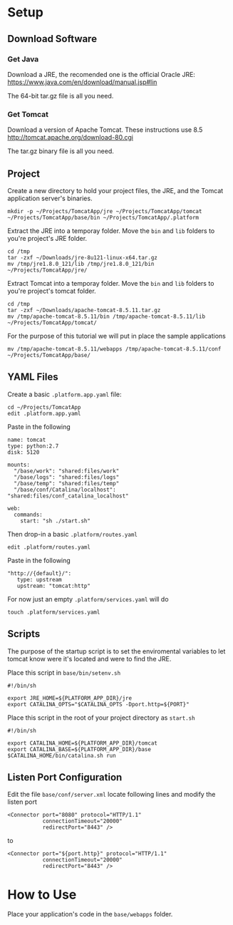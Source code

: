 # Setup

## Download Software

### Get Java

Download a JRE, the recomended one is the official Oracle JRE:
https://www.java.com/en/download/manual.jsp#lin

The 64-bit tar.gz file is all you need.

### Get Tomcat

Download a version of Apache Tomcat.  These instructions use 8.5
http://tomcat.apache.org/download-80.cgi

The tar.gz binary file is all you need.

## Project

Create a new directory to hold your project files, the JRE, and the Tomcat application server's binaries.

```
mkdir -p ~/Projects/TomcatApp/jre ~/Projects/TomcatApp/tomcat ~/Projects/TomcatApp/base/bin ~/Projects/TomcatApp/.platform
```

Extract the JRE into a temporay folder.  Move the `bin` and `lib` folders to you're project's JRE folder.

```
cd /tmp
tar -zxf ~/Downloads/jre-8u121-linux-x64.tar.gz
mv /tmp/jre1.8.0_121/lib /tmp/jre1.8.0_121/bin ~/Projects/TomcatApp/jre/
```

Extract Tomcat into a temporay folder.  Move the `bin` and `lib` folders to you're project's tomcat folder.

```
cd /tmp
tar -zxf ~/Downloads/apache-tomcat-8.5.11.tar.gz 
mv /tmp/apache-tomcat-8.5.11/bin /tmp/apache-tomcat-8.5.11/lib ~/Projects/TomcatApp/tomcat/
```

For the purpose of this tutorial we will put in place the sample applications

```
mv /tmp/apache-tomcat-8.5.11/webapps /tmp/apache-tomcat-8.5.11/conf ~/Projects/TomcatApp/base/
```

## YAML Files

Create a basic `.platform.app.yaml` file:

```
cd ~/Projects/TomcatApp
edit .platform.app.yaml
```

Paste in the following


```
name: tomcat
type: python:2.7
disk: 5120

mounts:
  "/base/work": "shared:files/work"
  "/base/logs": "shared:files/logs"
  "/base/temp": "shared:files/temp"
  "/base/conf/Catalina/localhost": "shared:files/conf_catalina_localhost"

web:
  commands:
    start: "sh ./start.sh"
```

Then drop-in a basic `.platform/routes.yaml`

```
edit .platform/routes.yaml
```

Paste in the following

```
"http://{default}/":
   type: upstream
   upstream: "tomcat:http"
```

For now just an empty `.platform/services.yaml` will do
```
touch .platform/services.yaml
```

## Scripts

The purpose of the startup script is to set the enviromental variables to let tomcat know were it's located and were to find the JRE.  

Place this script in `base/bin/setenv.sh`

```
#!/bin/sh

export JRE_HOME=${PLATFORM_APP_DIR}/jre
export CATALINA_OPTS="$CATALINA_OPTS -Dport.http=${PORT}"
```

Place this script in the root of your project directory as `start.sh`

```
#!/bin/sh

export CATALINA_HOME=${PLATFORM_APP_DIR}/tomcat
export CATALINA_BASE=${PLATFORM_APP_DIR}/base
$CATALINA_HOME/bin/catalina.sh run
```

## Listen Port Configuration

Edit the file `base/conf/server.xml` locate following lines and modify the listen port

```
<Connector port="8080" protocol="HTTP/1.1"
           connectionTimeout="20000"
           redirectPort="8443" />
```

to

```
<Connector port="${port.http}" protocol="HTTP/1.1"
           connectionTimeout="20000"
           redirectPort="8443" />
```

# How to Use

Place your application's code in the `base/webapps` folder.
